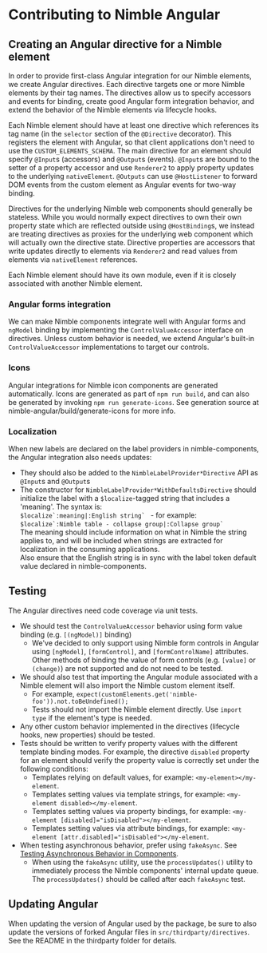# Contributing to Nimble Angular

## Creating an Angular directive for a Nimble element

In order to provide first-class Angular integration for our Nimble elements, we create Angular directives. Each directive targets one or more Nimble elements by their tag names. The directives allow us to specify accessors and events for binding, create good Angular form integration behavior, and extend the behavior of the Nimble elements via lifecycle hooks.

Each Nimble element should have at least one directive which references its tag name (in the `selector` section of the `@Directive` decorator). This registers the element with Angular, so that client applications don't need to use the `CUSTOM_ELEMENTS_SCHEMA`. The main directive for an element should specify `@Input`s (accessors) and `@Output`s (events). `@Input`s are bound to the setter of a property accessor and use `Renderer2` to apply property updates to the underlying `nativeElement`. `@Outputs` can use `@HostListener` to forward DOM events from the custom element as Angular events for two-way binding.

Directives for the underlying Nimble web components should generally be stateless. While you would normally expect directives to own their own property state which are reflected outside using `@HostBinding`s, we instead are treating directives as proxies for the underlying web component which will actually own the directive state. Directive properties are accessors that write updates directly to elements via `Renderer2` and read values from elements via `nativeElement` references.

Each Nimble element should have its own module, even if it is closely associated with another Nimble element.

### Angular forms integration

We can make Nimble components integrate well with Angular forms and `ngModel` binding by implementing the `ControlValueAccessor` interface on directives. Unless custom behavior is needed, we extend Angular's built-in `ControlValueAccessor` implementations to target our controls.

### Icons

Angular integrations for Nimble icon components are generated automatically. Icons are generated as part of `npm run build`, and can also be generated by invoking `npm run generate-icons`. See generation source at nimble-angular/build/generate-icons for more info.

### Localization

When new labels are declared on the label providers in nimble-components, the Angular integration also needs updates:
- They should also be added to the `NimbleLabelProvider*Directive` API as `@Input`s and `@Output`s
- The constructor for `NimbleLabelProvider*WithDefaultsDirective` should initialize the label with a `$localize`-tagged string that includes a 'meaning'. The syntax is:  
  ``$localize`:meaning|:English string` `` - for example:  
  ``$localize`:Nimble table - collapse group|:Collapse group` ``  
  The meaning should include information on what in Nimble the string applies to, and will be included when strings are extracted for localization in the consuming applications.  
  Also ensure that the English string is in sync with the label token default value declared in nimble-components.

## Testing

The Angular directives need code coverage via unit tests.
* We should test the `ControlValueAccessor` behavior using form value binding (e.g. `[(ngModel)]` binding)
  * We've decided to only support using Nimble form controls in Angular using `[ngModel]`, `[formControl]`, and `[formControlName]` attributes. Other methods of binding the value of form controls (e.g. `[value]` or `(change)`) are not supported and do not need to be tested.
* We should also test that importing the Angular module associated with a Nimble element will also import the Nimble custom element itself.
  * For example, `expect(customElements.get('nimble-foo')).not.toBeUndefined();`
  * Tests should not import the Nimble element directly. Use `import type` if the element's type is needed.
* Any other custom behavior implemented in the directives (lifecycle hooks, new properties) should be tested.
* Tests should be written to verify property values with the different template binding modes. For example, the directive `disabled` property for an element should verify the property value is correctly set under the following conditions:
  * Templates relying on default values, for example: `<my-element></my-element`.
  * Templates setting values via template strings, for example: `<my-element disabled></my-element`.
  * Templates setting values via property bindings, for example: `<my-element [disabled]="isDisabled"></my-element`.
  * Templates setting values via attribute bindings, for example: `<my-element [attr.disabled]="isDisabled"></my-element`.
* When testing asynchronous behavior, prefer using `fakeAsync`. See [Testing Asynchronous Behavior in Components](https://ni.visualstudio.com/DevCentral/_wiki/wikis/AppCentral.wiki/15402/Testing-Asynchronous-Behavior-in-Components).
  * When using the `fakeAsync` utility, use the `processUpdates()` utility to immediately process the Nimble components' internal update queue. The `processUpdates()` should be called after each `fakeAsync` test.

## Updating Angular

When updating the version of Angular used by the package, be sure to also update the versions of forked Angular files in `src/thirdparty/directives`. See the README in the thirdparty folder for details.
